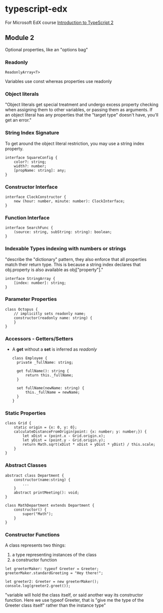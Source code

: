 # typescript-edx
For Microsoft EdX course [Introduction to TypeScript 2](https://courses.edx.org/courses/course-v1:Microsoft+DEV273x+2T2018/course/)

## Module 2

Optional properties, like an "options bag"

### Readonly

    ReadonlyArray<T>

Variables use const whereas properties use readonly

### Object literals
"Object literals get special treatment and undergo excess property checking when assigning them to other variables, or passing them as arguments. If an object literal has any properties that the "target type" doesn't have, you'll get an error."

### String Index Signature
To get around the object literal restriction, you may use a string index property.

    interface SquareConfig {
        color?: string;
        width?: number;
        [propName: string]: any;
    }

### Constructor Interface

    interface ClockConstructor {
        new (hour: number, minute: number): ClockInterface;
    }

### Function Interface

    interface SearchFunc {
        (source: string, subString: string): boolean;
    }

### Indexable Types indexing with numbers or strings
"describe the "dictionary" pattern, they also enforce that all properties match their return type. This is because a string index declares that obj.property is also available as obj["property"]."
    
    interface StringArray {
        [index: number]: string;
    }
    
### Parameter Properties

    class Octopus {
        // implicitly sets readonly name;
        constructor(readonly name: string) {
        }
    }

### Accessors - Getters/Setters

* A **get** without a **set** is inferred as _readonly_

      class Employee {
        private _fullName: string;

        get fullName(): string {
            return this._fullName;
        }

        set fullName(newName: string) {
            this._fullName = newName;
        }
      }

### Static Properties

    class Grid {
        static origin = {x: 0, y: 0};
        calculateDistanceFromOrigin(point: {x: number; y: number;}) {
            let xDist = (point.x - Grid.origin.x);
            let yDist = (point.y - Grid.origin.y);
            return Math.sqrt(xDist * xDist + yDist * yDist) / this.scale;
        }
    }

### Abstract Classes

    abstract class Department {
        constructor(name:string) {
            ...
        }
        abstract printMeeting(): void;
    }

    class MathDepartment extends Department {
        constructor() {
            super("Math");
        }
    }

### Constructor Functions
A class represents two things:
  1. a type representing instances of the class
  1. a constructor function


    let greeterMaker: typeof Greeter = Greeter;
    greeterMaker.standardGreeting = "Hey there!";

    let greeter2: Greeter = new greeterMaker();
    console.log(greeter2.greet());

"variable will hold the class itself, or said another way its constructor function. Here we use typeof Greeter, that is "give me the type of the Greeter class itself" rather than the instance type"


